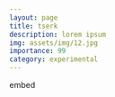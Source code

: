 ```yaml
---
layout: page
title: tserk
description: lorem ipsum
img: assets/img/12.jpg
importance: 99
category: experimental
---
```


embed